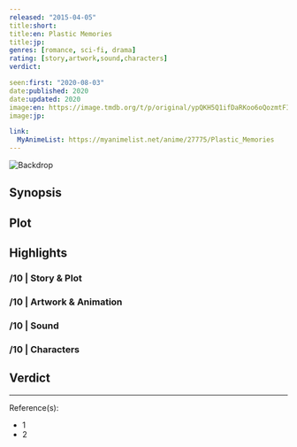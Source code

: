 ```yaml
---
released: "2015-04-05"
title:short:
title:en: Plastic Memories
title:jp:
genres: [romance, sci-fi, drama]
rating: [story,artwork,sound,characters]
verdict:

seen:first: "2020-08-03"
date:published: 2020
date:updated: 2020
image:en: https://image.tmdb.org/t/p/original/ypQKH5Q1ifDaRKoo6oQozmtFIvN.jpg
image:jp:

link:
  MyAnimeList: https://myanimelist.net/anime/27775/Plastic_Memories
---
```


![Backdrop]()

## Synopsis

## Plot

## Highlights

### /10 | Story & Plot

### /10 | Artwork & Animation

### /10 | Sound

### /10 | Characters

## Verdict

<!-- SPOILERS -->

<!-- CLOSING -->

---
Reference(s):

- 1
- 2
